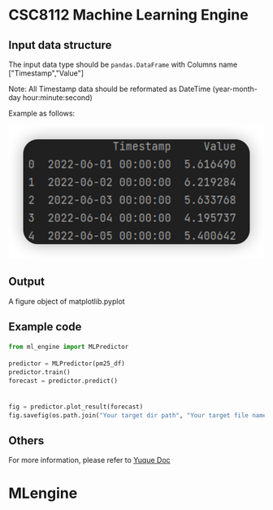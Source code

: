 # CSC8112 Machine Learning Engine



## Input data structure

The input data type should be `pandas.DataFrame` with Columns name ["Timestamp","Value"]

Note: All Timestamp data should be reformated as DateTime (year-month-day hour:minute:second)

Example as follows:

![](assets/input_data.png)

## Output

A figure object of matplotlib.pyplot



## Example code

```py
from ml_engine import MLPredictor

predictor = MLPredictor(pm25_df)
predictor.train()
forecast = predictor.predict()


fig = predictor.plot_result(forecast)
fig.savefig(os.path.join("Your target dir path", "Your target file name"))
```



## Others

For more information, please refer to [Yuque Doc](https://www.yuque.com/docs/share/3634cf72-f2d9-4848-ba65-09277a612c87?)
# MLengine
